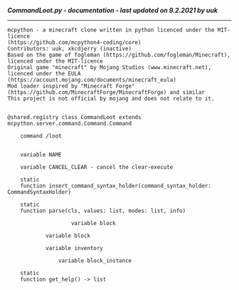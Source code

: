 ***CommandLoot.py - documentation - last updated on 9.2.2021 by uuk***
___

    mcpython - a minecraft clone written in python licenced under the MIT-licence 
    (https://github.com/mcpython4-coding/core)
    Contributors: uuk, xkcdjerry (inactive)
    Based on the game of fogleman (https://github.com/fogleman/Minecraft), licenced under the MIT-licence
    Original game "minecraft" by Mojang Studios (www.minecraft.net), licenced under the EULA
    (https://account.mojang.com/documents/minecraft_eula)
    Mod loader inspired by "Minecraft Forge" (https://github.com/MinecraftForge/MinecraftForge) and similar
    This project is not official by mojang and does not relate to it.


    @shared.registry class CommandLoot extends mcpython.server.command.Command.Command
        
        command /loot


        variable NAME

        variable CANCEL_CLEAR - cancel the clear-execute

        static
        function insert_command_syntax_holder(command_syntax_holder: CommandSyntaxHolder)

        static
        function parse(cls, values: list, modes: list, info)

                        variable block

                variable block

                variable inventory

                    variable block_instance

        static
        function get_help() -> list